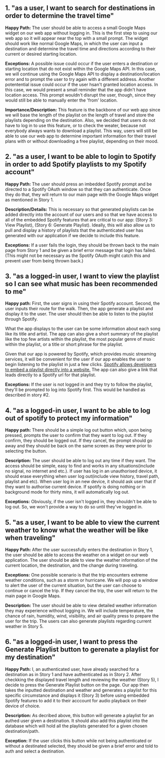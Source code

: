 ## 1. "as a user, I want to search for destinations in order to determine the travel time"

**Happy Path:** The user should be able to access a small Google Maps widget on our web app without logging in. This is the first step to using our web app so it will appear near the top with a small prompt. The widget should work like normal Google Maps, in which the user can input a destination and determine the travel time and directions according to their current or desired starting location. 


**Exceptions:** A possible issue could occur if the user enters a destination or starting location that do not exist within the Google Maps API. In this case, we will continue using the Google Maps API to display a destination/location error and to prompt the user to try again with a different address. Another potentential issue could occur if the user hsan't granted location access. In this case, we would present a small reminder that the app didn't have location access. This prompt wouldn't disrupt the user, though, since they would still be able to manually enter the 'from' location.

**Importance/Description:** This feature is the backbone of our web app since we will base the length of the playlist on the length of travel and store the playlists depending on the destination. Also, we decided that users do not have to log in to use this feature, or to check the weater, because not everybody always wants to download a playlist. This way, users will still be able to use our web app to determine important information for their travel plans with or without downloading a free playlist, depending on their mood. 

## 2. "as a user, I want to be able to login to Spotify in order to add Spotify playlists to my Spotify account"

**Happy Path:** The user should press an imbedded Spotify prompt and be directed to a Spotify OAuth window so that they can authenticate. Once they do that, they will return to our main page with the Google Maps widget as mentioned in Story 1. 

**Description/Details:** This is necessary so that generated playlists can be added directly into the account of our users and so that we have access to all of the embedded Spotify features that are critical to our app: (Story 3: View Playlist), (Story 6: Generate Playlist). Ideally, this will also allow us to pull and display a history of playlists that the authenticated user has generated with our application if we decide to include this feature.

**Exceptions:** If a user fails the login, they should be thrown back to the main page from Story 1 and be given a brief error message that login has failed. (This might not be necessary as the Spotify OAuth might catch this and prevent user from being thrown back.)

## 3. "as a logged-in user, I want to view the playlist so I can see what music has been recommended to me"

**Happy path:** First, the user signs in using their Spotify account. Second, the user inputs their route for the walk. Then, the app generate a playlist and display it to the user. The user should then be able to listen to the playlist through Spotify.

What the app displays to the user can be some information about each song like its title and artist. The app can also give a short summary of the playlist like the top few artists within the playlist, the most popular genre of music within the playlist, or a title or short phrase for the playlist.

Given that our app is powered by Spotify, which provides music streaming services, it will be convenient for the user if our app enables the user to begin listening to the playlist in just a few clicks. [Spotify allows developers to embed a playlist directly into a website.](https://developer.spotify.com/documentation/widgets/generate/embed/) The app can also give a link that leads directly to a Spotify url for that playlist.

**Exceptions:** If the user is not logged in and they try to follow the playlist, they'll be prompted to log into Spotify first. This would be handled as described in story #2.

## 4. "as a logged-in user, I want to be able to log out of spotify to protect my information"

**Happy path:** There should be a simple log out button which, upon being pressed, prompts the user to confirm that they want to log out. If they confirm, they should be logged out. If they cancel, the prompt should go away and they should be back on the same screen as they were prior to selecting the button.

**Description:** The user should be able to log out any time if they want. The access should be simple, easy to find and works in any situations(include no signal, no internet and etc.). If user has log in an unauthorised device, it should erase everything when user log out(include view history, travel path, playlist and etc). When 
user log in an new device, it should ask user that if they want to authorise current device. If spotify is doing nothing or in background mode for thirty mins, it will automatically log out. 

**Exceptions:** Obviously, if the user isn't logged in, they shouldn't be able to log out. So, we won't provide a way to do so until they've logged in.

## 5. "as a user, I want to be able to view the current weather to know what the weather will be like when traveling"

**Happy Path:** After the user successfully enters the destination in Story 1, the user should be able to access the weather on a widget on our web application. The user should be able to view the weather information of the current location, the destination, and the change during traveling. 

**Exceptions:** One possible scenario is that the trip encounters extreme weather conditions, such as a storm or hurricane. We will pop up a window to alert the user of the current situation, but the user can choose to continue or cancel the trip. If they cancel the trip, the user will return to the main page in Google Maps.

**Description:** The user should be able to view detailed weather information they may experience without logging in. We will include temperature, the chance of rain, humidity, wind, visibility, and air quality press to prepare the user for the trip. The users can also generate playlists regarding current weather in Story 5. 

## 6. "as a logged-in user, I want to press the Generate Playlist button to gerenate a playlist for my destination"

**Happy Path:** I, an authenticated user, have already searched for a destination as in Story 1 and have authenticated as in Story 2. After checkking the displayed travel length and reviewing the weather (Story 5), I decide to press the Generate Playlist button on the page. Our app then takes the inputted destination and weather and generates a playlist for this specific circumstance and displays it (Story 3) before using embedded Spotify features to add it to their acccount for audio playback on their device of choice.

**Description:** As decribed above, this button will generate a playlist for an authed user given a destination. It should also add this playlist into the database which will hold all the playlists generated for a given chosen destination/path.

**Exception:** If the user clicks this button while not being authenticated or without a destinated selected, they should be given a brief error and told to auth and select a destination.
